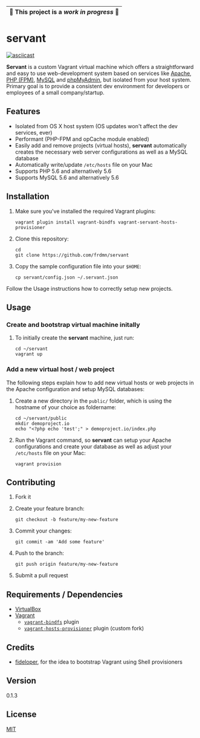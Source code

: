 | :construction: This project is a *work in progress* :construction: |
|---|

# servant

[![asciicast](https://asciinema.org/a/85841.png)](https://asciinema.org/a/85841)

**Servant** is a custom Vagrant virtual machine which offers a straightforward and easy to use web-development system based on services like [Apache](https://httpd.apache.org/), [PHP (FPM)](http://php-fpm.org/), [MySQL](https://www.mysql.com/) and [phpMyAdmin](https://www.phpmyadmin.net/), but isolated from your host system. Primary goal is to provide a consistent dev environment for developers or employees of a small company/startup. 

## Features

- Isolated from OS X host system (OS updates won't affect the dev services, ever)
- Performant (PHP-FPM and opCache module enabled)
- Easily add and remove projects (virtual hosts), **servant** automatically creates the necessary web server configurations as well as a MySQL database
- Automatically write/update `/etc/hosts` file on your Mac
- Supports PHP 5.6 and alternatively 5.6 
- Supports MySQL 5.6 and alternatively 5.6 

## Installation

1. Make sure you've installed the required Vagrant plugins:

    ```shell
    vagrant plugin install vagrant-bindfs vagrant-servant-hosts-provisioner
    ```

2. Clone this repository:

    ```shell
    cd
    git clone https://github.com/frdmn/servant
    ```

3. Copy the sample configuration file into your `$HOME`:

    ```shell
    cp servant/config.json ~/.servant.json
    ```

Follow the Usage instructions how to correctly setup new projects.
    
## Usage

### Create and bootstrap virtual machine initally

1. To initially create the **servant** machine, just run:

    ```shell
    cd ~/servant
    vagrant up
    ```

### Add a new virtual host / web project

The following steps explain how to add new virtual hosts or web projects in the Apache configuration and setup MySQL databases:

1. Create a new directory in the `public/` folder, which is using the hostname of your choice as foldername:

    ```shell
    cd ~/servant/public
    mkdir demoproject.io
    echo "<?php echo 'test';" > demoproject.io/index.php
    ```

2. Run the Vagrant command, so **servant** can setup your Apache configurations and create your database as well as adjust your `/etc/hosts` file on your Mac:

    ```shell
    vagrant provision
    ```

## Contributing

1. Fork it
2. Create your feature branch:

    ```shell
    git checkout -b feature/my-new-feature
    ```

3. Commit your changes:

    ```shell
    git commit -am 'Add some feature'
    ```

4. Push to the branch:

    ```shell
    git push origin feature/my-new-feature
    ```

5. Submit a pull request

## Requirements / Dependencies

* [VirtualBox](https://www.virtualbox.org/)
* [Vagrant](https://www.vagrantup.com/)
    - [`vagrant-bindfs`](https://github.com/gael-ian/vagrant-bindfs) plugin
    - [`vagrant-hosts-provisioner`](https://github.com/frdmn/vagrant-hosts-provisioner) plugin (custom fork)

## Credits

- [fideloper](https://github.com/fideloper), for the idea to bootstrap Vagrant using Shell provisioners

## Version

0.1.3

## License

[MIT](LICENSE)
